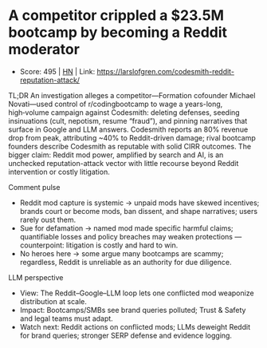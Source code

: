 # A competitor crippled a $23.5M bootcamp by becoming a Reddit moderator

- Score: 495 | [HN](https://news.ycombinator.com/item?id=45521920) | Link: https://larslofgren.com/codesmith-reddit-reputation-attack/

TL;DR
An investigation alleges a competitor—Formation cofounder Michael Novati—used control of r/codingbootcamp to wage a years-long, high‑volume campaign against Codesmith: deleting defenses, seeding insinuations (cult, nepotism, resume “fraud”), and pinning narratives that surface in Google and LLM answers. Codesmith reports an 80% revenue drop from peak, attributing ~40% to Reddit-driven damage; rival bootcamp founders describe Codesmith as reputable with solid CIRR outcomes. The bigger claim: Reddit mod power, amplified by search and AI, is an unchecked reputation-attack vector with little recourse beyond Reddit intervention or costly litigation.

Comment pulse
- Reddit mod capture is systemic → unpaid mods have skewed incentives; brands court or become mods, ban dissent, and shape narratives; users rarely oust them.
- Sue for defamation → named mod made specific harmful claims; quantifiable losses and policy breaches may weaken protections — counterpoint: litigation is costly and hard to win.
- No heroes here → some argue many bootcamps are scammy; regardless, Reddit is unreliable as an authority for due diligence.

LLM perspective
- View: The Reddit–Google–LLM loop lets one conflicted mod weaponize distribution at scale.
- Impact: Bootcamps/SMBs see brand queries polluted; Trust & Safety and legal teams must adapt.
- Watch next: Reddit actions on conflicted mods; LLMs deweight Reddit for brand queries; stronger SERP defense and evidence logging.
